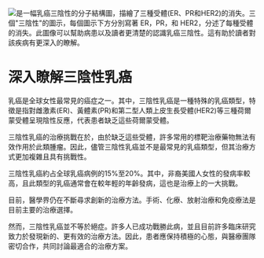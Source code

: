 ![是一幅乳癌三陰性的分子結構圖，描繪了三種受體(ER、PR和HER2)的消失。三個"三陰性"的圖示，每個圖示下方分別寫著 ER，PR，和 HER2，分述了每種受體的消失。此圖像可以幫助病患以及讀者更清楚的認識乳癌三陰性。這有助於讀者對該疾病有更深入的瞭解。](https://i.imgur.com/bWCBtyt.jpeg)
# 深入瞭解三陰性乳癌

乳癌是全球女性最常見的癌症之一。其中，三陰性乳癌是一種特殊的乳癌類型，特徵是指對雌激素(ER)、黃體素(PR)和第二型人類上皮生長受體(HER2)等三種荷爾蒙受體呈現陰性反應，代表患者缺乏這些荷爾蒙受體。

三陰性乳癌的治療挑戰在於，由於缺乏這些受體，許多常用的標靶治療藥物無法有效作用於此類腫瘤。因此，儘管三陰性乳癌並不是最常見的乳癌類型，但其治療方式更加複雜且具有挑戰性。

三陰性乳癌約占全球乳癌病例的15%至20%。其中，非裔美國人女性的發病率較高，且此類型的乳癌通常會在較年輕的年齡發病，這也是治療上的一大挑戰。

目前，醫學界仍在不斷尋求創新的治療方法。手術、化療、放射治療和免疫療法是目前主要的治療選擇。

然而，三陰性乳癌並不等於絕症。許多人已成功戰勝此病，並且目前許多臨床研究致力於發現新的、更有效的治療方法。因此，患者應保持積極的心態，與醫療團隊密切合作，共同討論最適合的治療方案。

